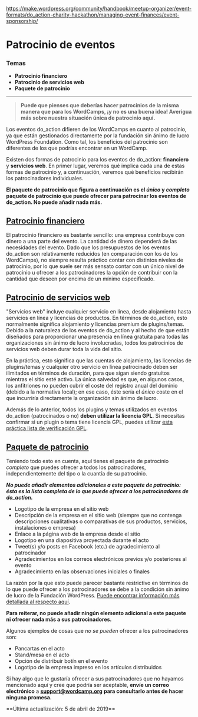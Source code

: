 https://make.wordpress.org/community/handbook/meetup-organizer/event-formats/do_action-charity-hackathon/managing-event-finances/event-sponsorship/

# Patrocinio de eventos

### Temas
- **Patrocinio financiero**
- **Patrocinio de servicios web**
- **Paquete de patrocinio**

---

> **Puede que pienses que deberías hacer patrocinios de la misma manera que para los WordCamps, ¡y no es una buena idea! Averigua más sobre nuestra situación única de patrocinio aquí.**

Los eventos do_action difieren de los WordCamps en cuanto al patrocinio, ya que están gestionados directamente por la fundación sin ánimo de lucro WordPress Foundation. Como tal, los beneficios del patrocinio son diferentes de los que podrías encontrar en un WordCamp.

Existen dos formas de patrocinio para los eventos de do_action: **financiero** y **servicios web**. En primer lugar, veremos qué implica cada una de estas formas de patrocinio y, a continuación, veremos qué beneficios recibirán los patrocinadores individuales.

**El paquete de patrocinio que figura a continuación es el _único_ y _completo_ paquete de patrocinio que puede ofrecer para patrocinar los eventos de do_action. No puede añadir nada más.**

## [Patrocinio financiero](https://make.wordpress.org/community/handbook/meetup-organizer/event-formats/do_action-charity-hackathon/managing-event-finances/event-sponsorship/#financial-sponsorship)

El patrocinio financiero es bastante sencillo: una empresa contribuye con dinero a una parte del evento. La cantidad de dinero dependerá de las necesidades del evento. Dado que los presupuestos de los eventos do_action son relativamente reducidos (en comparación con los de los WordCamps), no siempre resulta práctico contar con distintos niveles de patrocinio, por lo que suele ser más sensato contar con un único nivel de patrocinio u ofrecer a los patrocinadores la opción de contribuir con la cantidad que deseen por encima de un mínimo especificado.

## [Patrocinio de servicios web](https://make.wordpress.org/community/handbook/meetup-organizer/event-formats/do_action-charity-hackathon/managing-event-finances/event-sponsorship/#web-service-sponsorship)

"Servicios web" incluye cualquier servicio en línea, desde alojamiento hasta servicios en línea y licencias de productos. En términos de do_action, esto normalmente significa alojamiento y licencias premium de plugins/temas. Debido a la naturaleza de los eventos de do_action y al hecho de que están diseñados para proporcionar una presencia en línea gratuita para todas las organizaciones sin ánimo de lucro involucradas, todos los patrocinios de servicios web deben durar toda la vida del sitio.

En la práctica, esto significa que las cuentas de alojamiento, las licencias de plugins/temas y cualquier otro servicio en línea patrocinado deben ser ilimitados en términos de duración, para que sigan siendo gratuitos mientras el sitio esté activo. La única salvedad es que, en algunos casos, los anfitriones no pueden cubrir el coste del registro anual del dominio (debido a la normativa local); en ese caso, éste sería el _único_ coste en el que incurriría directamente la organización sin ánimo de lucro.

Además de lo anterior, todos los plugins y temas utilizados en eventos do_action (patrocinados o no) **deben utilizar la licencia GPL**. Si necesitas confirmar si un plugin o tema tiene licencia GPL, puedes utilizar [esta práctica lista de verificación GPL](https://make.wordpress.org/community/handbook/wordcamp-organizer/first-steps/helpful-documents-and-templates/100-gpl-vetting-checklist/).

## [Paquete de patrocinio](https://make.wordpress.org/community/handbook/meetup-organizer/event-formats/do_action-charity-hackathon/managing-event-finances/event-sponsorship/#sponsorship-package)

Teniendo todo esto en cuenta, aquí tienes el paquete de patrocinio _completo_ que puedes ofrecer a todos los patrocinadores, independientemente del tipo o la cuantía de su patrocinio.

**_No puede añadir elementos adicionales a este paquete de patrocinio: ésta es la lista completa de lo que puede ofrecer a los patrocinadores de do_action._**

- Logotipo de la empresa en el sitio web
- Descripción de la empresa en el sitio web (siempre que no contenga descripciones cualitativas o comparativas de sus productos, servicios, instalaciones o empresa)
- Enlace a la página web de la empresa desde el sitio
- Logotipo en una diapositiva proyectada durante el acto
- Tweet(s) y/o posts en Facebook (etc.) de agradecimiento al patrocinador
- Agradecimientos en los correos electrónicos previos y/o posteriores al evento
- Agradecimiento en las observaciones iniciales o finales

La razón por la que esto puede parecer bastante restrictivo en términos de lo que puede ofrecer a los patrocinadores se debe a la condición sin ánimo de lucro de la Fundación WordPress. [Puede encontrar información más detallada al respecto aquí](https://make.wordpress.org/community/2013/12/31/irs-rules-for-corporate-sponsorship-of-wordcamp/).

**Para reiterar, no puede añadir ningún elemento adicional a este paquete ni ofrecer nada más a sus patrocinadores.**

Algunos ejemplos de cosas que _no se pueden_ ofrecer a los patrocinadores son:

- Pancartas en el acto
- Stand/mesa en el acto
- Opción de distribuir botín en el evento
- Logotipo de la empresa impreso en los artículos distribuidos

Si hay algo que le gustaría ofrecer a sus patrocinadores que no hayamos mencionado aquí y cree que podría ser aceptable, **envíe un correo electrónico** a [](mailto:support@wordcamp.org)**[support@wordcamp.org](mailto:support@wordcamp.org)** **para consultarlo antes de hacer ninguna promesa.**

==Última actualización: 5 de abril de 2019==